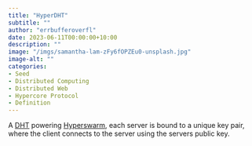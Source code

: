 ```yaml
---
title: "HyperDHT"
subtitle: ""
author: "errbufferoverfl"
date: 2023-06-11T00:00:00+10:00
description: ""
image: "/imgs/samantha-lam-zFy6fOPZEu0-unsplash.jpg"
image-alt: ""
categories:
- Seed
- Distributed Computing
- Distributed Web
- Hypercore Protocol
- Definition
---
```


A [DHT](dht.md) powering [Hyperswarm](hyperswarm.md), each server is bound to a unique key pair, where the client connects to the server using the servers public key.
